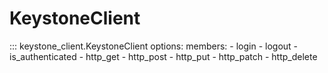 # KeystoneClient

::: keystone_client.KeystoneClient
    options:
      members:
      - login
      - logout
      - is_authenticated
      - http_get
      - http_post
      - http_put
      - http_patch
      - http_delete
